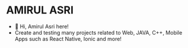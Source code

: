# AMIRUL ASRI

- 👋 Hi, Amirul Asri here!
- Create and testing many projects related to Web, JAVA, C++, Mobile Apps such as React Native, Ionic and more!

<!---
amirulasri/amirulasri is a ✨ special ✨ repository because its `README.md` (this file) appears on your GitHub profile.
You can click the Preview link to take a look at your changes.
--->
